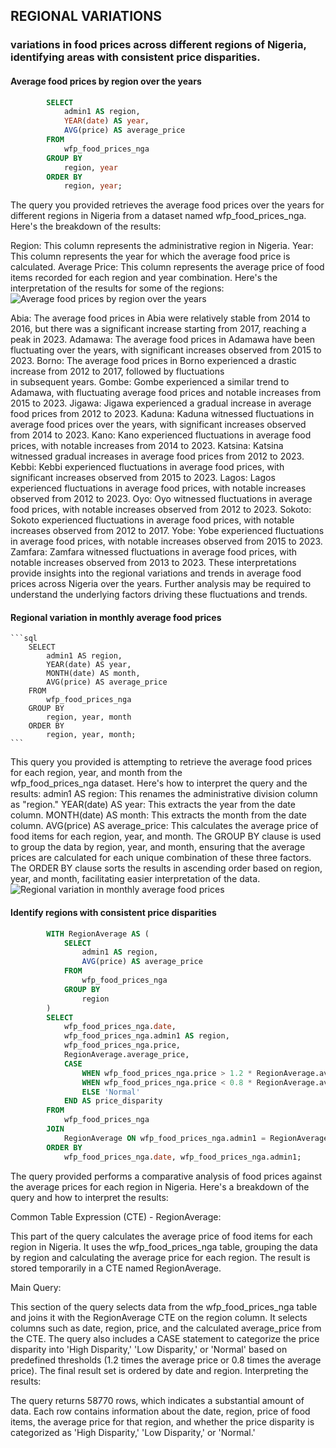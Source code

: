 ## REGIONAL VARIATIONS
### variations in food prices across different regions of Nigeria, identifying areas with consistent price disparities.

#### Average food prices by region over the years
```sql
        SELECT
            admin1 AS region,
            YEAR(date) AS year,
            AVG(price) AS average_price
        FROM
            wfp_food_prices_nga
        GROUP BY
            region, year
        ORDER BY
            region, year;
 ```

The query you provided retrieves the average food prices over the years for different regions in Nigeria from a dataset 
named wfp_food_prices_nga. Here's the breakdown of the results:

Region: This column represents the administrative region in Nigeria.
Year: This column represents the year for which the average food price is calculated.
Average Price: This column represents the average price of food items recorded for each region and year combination.
Here's the interpretation of the results for some of the regions:
![Average food prices by region over the years](https://github.com/1Elaigwu/Sql-Adventures/assets/85877218/e3967022-11a1-4f11-ab8c-8c5c5134dc0f)

Abia: The average food prices in Abia were relatively stable from 2014 to 2016, but there was a significant increase 
starting from 2017, reaching a peak in 2023.
Adamawa: The average food prices in Adamawa have been fluctuating over the years, with significant increases observed 
from 2015 to 2023.
Borno: The average food prices in Borno experienced a drastic increase from 2012 to 2017, followed by fluctuations  
in subsequent years.
Gombe: Gombe experienced a similar trend to Adamawa, with fluctuating average food prices and notable increases from  2015 to 2023.
Jigawa: Jigawa experienced a gradual increase in average food prices from 2012 to 2023.
Kaduna: Kaduna witnessed fluctuations in average food prices over the years, with significant increases observed from 2014 to 2023.
Kano: Kano experienced fluctuations in average food prices, with notable increases from 2014 to 2023.
Katsina: Katsina witnessed gradual increases in average food prices from 2012 to 2023.
Kebbi: Kebbi experienced fluctuations in average food prices, with significant increases observed from 2015 to 2023.
Lagos: Lagos experienced fluctuations in average food prices, with notable increases observed from 2012 to 2023.
Oyo: Oyo witnessed fluctuations in average food prices, with notable increases observed from 2012 to 2023.
Sokoto: Sokoto experienced fluctuations in average food prices, with notable increases observed from 2012 to 2017.
Yobe: Yobe experienced fluctuations in average food prices, with notable increases observed from 2015 to 2023.
Zamfara: Zamfara witnessed fluctuations in average food prices, with notable increases observed from 2013 to 2023.
These interpretations provide insights into the regional variations and trends in average food prices across Nigeria over 
the years. Further analysis may be required to understand the underlying factors driving these fluctuations and trends.

#### Regional variation in monthly average food prices
    ```sql  
        SELECT
            admin1 AS region,
            YEAR(date) AS year,
            MONTH(date) AS month,
            AVG(price) AS average_price
        FROM
            wfp_food_prices_nga
        GROUP BY
            region, year, month
        ORDER BY
            region, year, month;
    ```
This query you provided is attempting to retrieve the average food prices for each region, year, and month from the   
wfp_food_prices_nga dataset. Here's how to interpret the query and the results:
admin1 AS region: This renames the administrative division column as "region."
YEAR(date) AS year: This extracts the year from the date column.
MONTH(date) AS month: This extracts the month from the date column.
AVG(price) AS average_price: This calculates the average price of food items for each region, year, and month.
The GROUP BY clause is used to group the data by region, year, and month, ensuring that the average prices 
are calculated for each unique combination of these three factors.
The ORDER BY clause sorts the results in ascending order based on region, year, and month, facilitating easier 
interpretation of the data.
![Regional variation in monthly average food prices](https://github.com/1Elaigwu/Sql-Adventures/assets/85877218/5b85f892-5f25-4923-ad84-c04302d2b4e4)

#### Identify regions with consistent price disparities
```sql
        WITH RegionAverage AS (
            SELECT
                admin1 AS region,
                AVG(price) AS average_price
            FROM
                wfp_food_prices_nga
            GROUP BY
                region
        )
        SELECT
            wfp_food_prices_nga.date,
            wfp_food_prices_nga.admin1 AS region,
            wfp_food_prices_nga.price,
            RegionAverage.average_price,
            CASE
                WHEN wfp_food_prices_nga.price > 1.2 * RegionAverage.average_price THEN 'High Disparity'
                WHEN wfp_food_prices_nga.price < 0.8 * RegionAverage.average_price THEN 'Low Disparity'
                ELSE 'Normal'
            END AS price_disparity
        FROM
            wfp_food_prices_nga
        JOIN
            RegionAverage ON wfp_food_prices_nga.admin1 = RegionAverage.region
        ORDER BY
            wfp_food_prices_nga.date, wfp_food_prices_nga.admin1;
  ```

The query provided performs a comparative analysis of food prices against the average prices for each region in 
Nigeria. Here's a breakdown of the query and how to interpret the results:

Common Table Expression (CTE) - RegionAverage:

This part of the query calculates the average price of food items for each region in Nigeria.
It uses the wfp_food_prices_nga table, grouping the data by region and calculating the average price for each region.
The result is stored temporarily in a CTE named RegionAverage.
   
Main Query:

This section of the query selects data from the wfp_food_prices_nga table and joins it with the RegionAverage 
CTE on the region column. It selects columns such as date, region, price, and the calculated average_price 
from the CTE. The query also includes a CASE statement to categorize the price disparity into 'High Disparity,' 
'Low Disparity,' or 'Normal' based on predefined thresholds (1.2 times the average price or 0.8 times the average price). 
The final result set is ordered by date and region.
Interpreting the results:

The query returns 58770 rows, which indicates a substantial amount of data.
Each row contains information about the date, region, price of food items, the average price for that region, 
    and whether the price disparity is categorized as 'High Disparity,' 'Low Disparity,' or 'Normal.'
